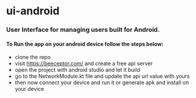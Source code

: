 # ui-android
### User Interface for managing users built for Android.

####  To Run the app on your android device follow the steps below:

- clone the repo
- visit https://beeceptor.com/ and create a free api server
- open the project with android studio and let it build
- go to the NetworkModule.kt file and update the api url value with yours
- then now connect your device and run it or generate apk and install on your device
